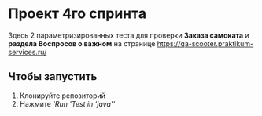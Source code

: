 # Проект 4го спринта
Здесь 2 параметризированных теста для проверки **Заказа самоката** и **раздела Воспросов о важном** на странице https://qa-scooter.praktikum-services.ru/

## Чтобы запустить
1. Клонируйте репозиторий
2. Нажмите *'Run 'Test in 'java''*
